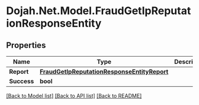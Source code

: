 # Dojah.Net.Model.FraudGetIpReputationResponseEntity

## Properties

Name | Type | Description | Notes
------------ | ------------- | ------------- | -------------
**Report** | [**FraudGetIpReputationResponseEntityReport**](FraudGetIpReputationResponseEntityReport.md) |  | [optional] 
**Success** | **bool** |  | [optional] 

[[Back to Model list]](../README.md#documentation-for-models) [[Back to API list]](../README.md#documentation-for-api-endpoints) [[Back to README]](../README.md)

